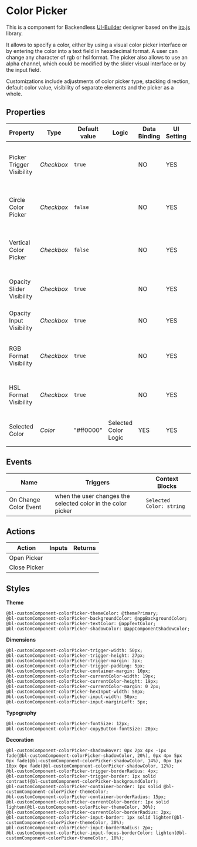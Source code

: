 # Color Picker

This is a component for Backendless [UI-Builder](https://backendless.com/developers/#ui-builder) designer based on the 
[iro.js](https://github.com/jaames/iro.js) library.

It allows to specify a color, either by using a visual color picker interface or by entering the color into a text field 
in hexadecimal format. A user can change any character of rgb or hsl format. The picker also allows to use an alpha 
channel, which could be modified by the slider visual interface or by the input field.

Customizations include adjustments of color picker type, stacking direction, default color value, visibility of separate
elements and the picker as a whole.

## Properties

| Property                  | Type       | Default value | Logic                | Data Binding | UI Setting | Description                                                  |
|---------------------------|------------|---------------|----------------------|--------------|------------|--------------------------------------------------------------|
| Picker Trigger Visibility | *Checkbox* | `true`        |                      | NO           | YES        | enables toggling visibility of the color picker by a button  |
| Circle Color Picker       | *Checkbox* | `false`       |                      | NO           | YES        | enables wheel layout for the color picker                    |
| Vertical Color Picker     | *Checkbox* | `false`       |                      | NO           | YES        | enables vertical direction of the color picker ui components |
| Opacity Slider Visibility | *Checkbox* | `true`        |                      | NO           | YES        | enables opacity slider in the color picker                   |
| Opacity Input Visibility  | *Checkbox* | `true`        |                      | NO           | YES        | enables opacity input in the color picker                    |
| RGB Format Visibility     | *Checkbox* | `true`        |                      | NO           | YES        | enables RGB color format in the color picker                 |
| HSL Format Visibility     | *Checkbox* | `true`        |                      | NO           | YES        | enables HSL color format in the color picker                 |
| Selected Color            | *Color*    | "#ff0000"     | Selected Color Logic | YES          | YES        | controls selected color in the color picker                  |

## Events

| Name                  | Triggers                                                     | Context Blocks           |
|-----------------------|--------------------------------------------------------------|--------------------------|
| On Change Color Event | when the user changes the selected color in the color picker | `Selected Color: string` |

## Actions

| Action       | Inputs | Returns |
|--------------|--------|---------|
| Open Picker  |        |         |
| Close Picker |        |         |

## Styles

**Theme**

````
@bl-customComponent-colorPicker-themeColor: @themePrimary;
@bl-customComponent-colorPicker-backgroundColor: @appBackgroundColor;
@bl-customComponent-colorPicker-textColor: @appTextColor;
@bl-customComponent-colorPicker-shadowColor: @appComponentShadowColor;
````

**Dimensions**

````
@bl-customComponent-colorPicker-trigger-width: 50px;
@bl-customComponent-colorPicker-trigger-height: 27px;
@bl-customComponent-colorPicker-trigger-margin: 3px;
@bl-customComponent-colorPicker-trigger-padding: 5px;
@bl-customComponent-colorPicker-container-margin: 10px;
@bl-customComponent-colorPicker-currentColor-width: 19px;
@bl-customComponent-colorPicker-currentColor-height: 19px;
@bl-customComponent-colorPicker-currentColor-margin: 0 2px;
@bl-customComponent-colorPicker-hexInput-width: 58px;
@bl-customComponent-colorPicker-input-width: 50px;
@bl-customComponent-colorPicker-input-marginLeft: 5px;
````

**Typography**

````
@bl-customComponent-colorPicker-fontSize: 12px;
@bl-customComponent-colorPicker-copyButton-fontSize: 20px;
````

**Decoration**

````
@bl-customComponent-colorPicker-shadowHover: 0px 2px 4px -1px fade(@bl-customComponent-colorPicker-shadowColor, 20%), 0px 4px 5px 0px fade(@bl-customComponent-colorPicker-shadowColor, 14%), 0px 1px 10px 0px fade(@bl-customComponent-colorPicker-shadowColor, 12%);
@bl-customComponent-colorPicker-trigger-borderRadius: 4px;
@bl-customComponent-colorPicker-trigger-border: 1px solid contrast(@bl-customComponent-colorPicker-backgroundColor);
@bl-customComponent-colorPicker-container-border: 1px solid @bl-customComponent-colorPicker-themeColor;
@bl-customComponent-colorPicker-container-borderRadius: 15px;
@bl-customComponent-colorPicker-currentColor-border: 1px solid lighten(@bl-customComponent-colorPicker-themeColor, 30%);
@bl-customComponent-colorPicker-currentColor-borderRadius: 2px;
@bl-customComponent-colorPicker-input-border: 1px solid lighten(@bl-customComponent-colorPicker-themeColor, 30%);
@bl-customComponent-colorPicker-input-borderRadius: 2px;
@bl-customComponent-colorPicker-input-focus-borderColor: lighten(@bl-customComponent-colorPicker-themeColor, 10%);
````
